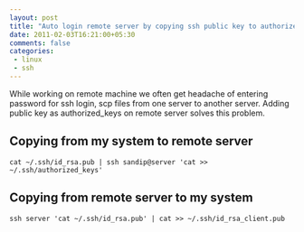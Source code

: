 ```yaml
---
layout: post
title: "Auto login remote server by copying ssh public key to authorized keys"
date: 2011-02-03T16:21:00+05:30
comments: false
categories:
 - linux
 - ssh
---
```


While working on remote machine we often get headache of entering password for ssh login, scp files from one server to another server. Adding public key as authorized_keys on remote server solves this problem. 
## Copying from my system to remote server
```
cat ~/.ssh/id_rsa.pub | ssh sandip@server 'cat >> ~/.ssh/authorized_keys'
```

## Copying from remote server to my system 
```
ssh server 'cat ~/.ssh/id_rsa.pub' | cat >> ~/.ssh/id_rsa_client.pub
```
